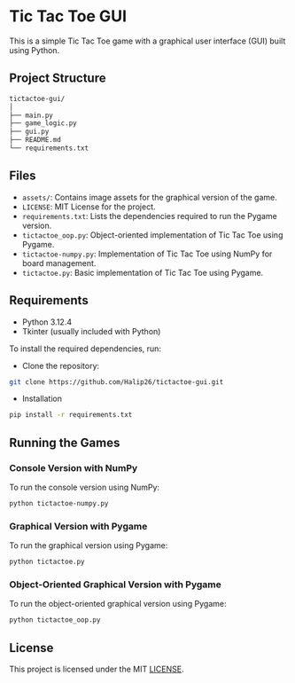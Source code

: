 # Tic Tac Toe GUI

This is a simple Tic Tac Toe game with a graphical user interface (GUI) built using Python.

## Project Structure

```sh
tictactoe-gui/
│
├── main.py
├── game_logic.py
├── gui.py
├── README.md
└── requirements.txt
```

## Files

- `assets/`: Contains image assets for the graphical version of the game.
- `LICENSE`: MIT License for the project.
- `requirements.txt`: Lists the dependencies required to run the Pygame version.
- `tictactoe_oop.py`: Object-oriented implementation of Tic Tac Toe using Pygame.
- `tictactoe-numpy.py`: Implementation of Tic Tac Toe using NumPy for board management.
- `tictactoe.py`: Basic implementation of Tic Tac Toe using Pygame.

## Requirements

- Python 3.12.4
- Tkinter (usually included with Python)

To install the required dependencies, run:

- Clone the repository:

```sh
git clone https://github.com/Halip26/tictactoe-gui.git
```

- Installation

```sh
pip install -r requirements.txt
```

## Running the Games

### Console Version with NumPy

To run the console version using NumPy:

```sh
python tictactoe-numpy.py
```

### Graphical Version with Pygame

To run the graphical version using Pygame:

```sh
python tictactoe.py
```

### Object-Oriented Graphical Version with Pygame

To run the object-oriented graphical version using Pygame:

```sh
python tictactoe_oop.py
```

## License

This project is licensed under the MIT [LICENSE](License).
